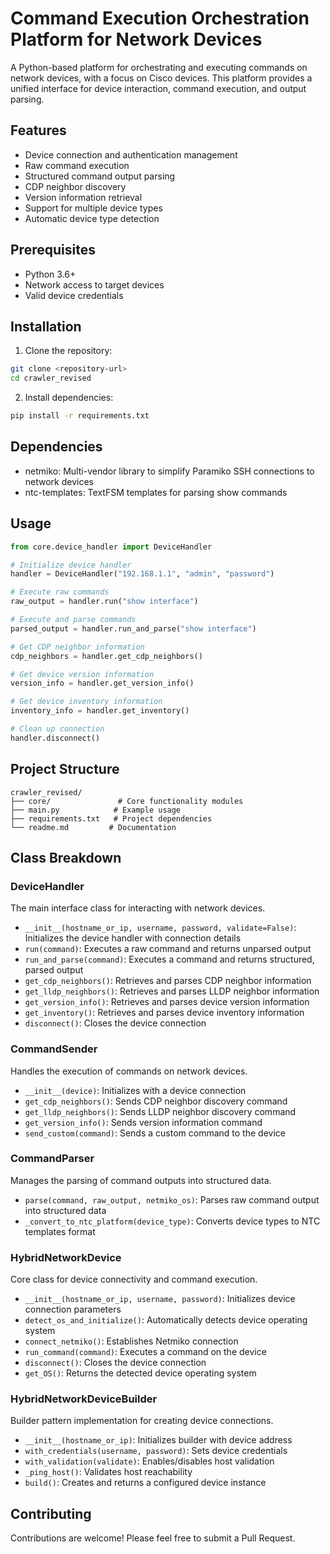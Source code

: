# Command Execution Orchestration Platform for Network Devices

A Python-based platform for orchestrating and executing commands on network devices, with a focus on Cisco devices. This platform provides a unified interface for device interaction, command execution, and output parsing.

## Features

- Device connection and authentication management
- Raw command execution
- Structured command output parsing
- CDP neighbor discovery
- Version information retrieval
- Support for multiple device types
- Automatic device type detection

## Prerequisites

- Python 3.6+
- Network access to target devices
- Valid device credentials

## Installation

1. Clone the repository:
```bash
git clone <repository-url>
cd crawler_revised
```

2. Install dependencies:
```bash
pip install -r requirements.txt
```

## Dependencies

- netmiko: Multi-vendor library to simplify Paramiko SSH connections to network devices
- ntc-templates: TextFSM templates for parsing show commands

## Usage

```python
from core.device_handler import DeviceHandler

# Initialize device handler
handler = DeviceHandler("192.168.1.1", "admin", "password")

# Execute raw commands
raw_output = handler.run("show interface")

# Execute and parse commands
parsed_output = handler.run_and_parse("show interface")

# Get CDP neighbor information
cdp_neighbors = handler.get_cdp_neighbors()

# Get device version information
version_info = handler.get_version_info()

# Get device inventory information
inventory_info = handler.get_inventory()

# Clean up connection
handler.disconnect()
```

## Project Structure

```
crawler_revised/
├── core/               # Core functionality modules
├── main.py            # Example usage
├── requirements.txt   # Project dependencies
└── readme.md         # Documentation
```

## Class Breakdown

### DeviceHandler
The main interface class for interacting with network devices.

- `__init__(hostname_or_ip, username, password, validate=False)`: Initializes the device handler with connection details
- `run(command)`: Executes a raw command and returns unparsed output
- `run_and_parse(command)`: Executes a command and returns structured, parsed output
- `get_cdp_neighbors()`: Retrieves and parses CDP neighbor information
- `get_lldp_neighbors()`: Retrieves and parses LLDP neighbor information
- `get_version_info()`: Retrieves and parses device version information
- `get_inventory()`: Retrieves and parses device inventory information
- `disconnect()`: Closes the device connection

### CommandSender
Handles the execution of commands on network devices.

- `__init__(device)`: Initializes with a device connection
- `get_cdp_neighbors()`: Sends CDP neighbor discovery command
- `get_lldp_neighbors()`: Sends LLDP neighbor discovery command
- `get_version_info()`: Sends version information command
- `send_custom(command)`: Sends a custom command to the device

### CommandParser
Manages the parsing of command outputs into structured data.

- `parse(command, raw_output, netmiko_os)`: Parses raw command output into structured data
- `_convert_to_ntc_platform(device_type)`: Converts device types to NTC templates format

### HybridNetworkDevice
Core class for device connectivity and command execution.

- `__init__(hostname_or_ip, username, password)`: Initializes device connection parameters
- `detect_os_and_initialize()`: Automatically detects device operating system
- `connect_netmiko()`: Establishes Netmiko connection
- `run_command(command)`: Executes a command on the device
- `disconnect()`: Closes the device connection
- `get_OS()`: Returns the detected device operating system

### HybridNetworkDeviceBuilder
Builder pattern implementation for creating device connections.

- `__init__(hostname_or_ip)`: Initializes builder with device address
- `with_credentials(username, password)`: Sets device credentials
- `with_validation(validate)`: Enables/disables host validation
- `_ping_host()`: Validates host reachability
- `build()`: Creates and returns a configured device instance

## Contributing

Contributions are welcome! Please feel free to submit a Pull Request.
